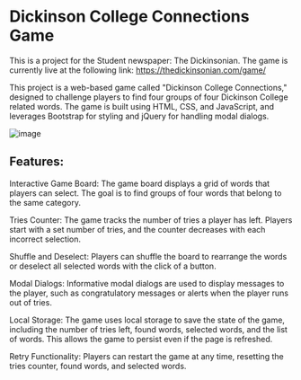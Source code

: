 
# Dickinson College Connections Game
This is a project for the Student newspaper: The Dickinsonian. 
The game is currently live at the following link: https://thedickinsonian.com/game/ 

This project is a web-based game called "Dickinson College Connections," designed to challenge players to find four groups of four Dickinson College related words. The game is built using HTML, CSS, and JavaScript, and leverages Bootstrap for styling and jQuery for handling modal dialogs.

![image](https://github.com/user-attachments/assets/bc030d45-a1ac-4a34-9a39-cff9c31310b5)

## Features:
Interactive Game Board: The game board displays a grid of words that players can select. The goal is to find groups of four words that belong to the same category.

Tries Counter: The game tracks the number of tries a player has left. Players start with a set number of tries, and the counter decreases with each incorrect selection.

Shuffle and Deselect: Players can shuffle the board to rearrange the words or deselect all selected words with the click of a button.

Modal Dialogs: Informative modal dialogs are used to display messages to the player, such as congratulatory messages or alerts when the player runs out of tries.

Local Storage: The game uses local storage to save the state of the game, including the number of tries left, found words, selected words, and the list of words. This allows the game to persist even if the page is refreshed.

Retry Functionality: Players can restart the game at any time, resetting the tries counter, found words, and selected words.
